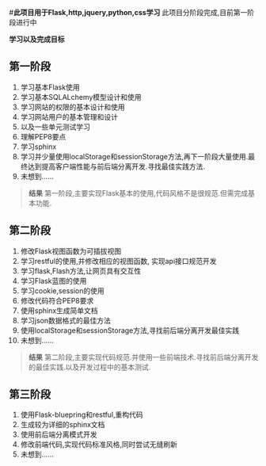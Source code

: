 #**此项目用于Flask,http,jquery,python,css学习**
此项目分阶段完成,目前第一阶段进行中

**学习以及完成目标**

## 第一阶段
1. 学习基本Flask使用
2. 学习基本SQLALchemy模型设计和使用
3. 学习网站的权限的基本设计和使用
4. 学习网站用户的基本管理和设计
5. 以及一些单元测试学习
6. 理解PEP8要点
7. 学习sphinx
8. 学习并少量使用localStorage和sessionStorage方法,再下一阶段大量使用.最终达到提高客户端性能与前后端分离开发.寻找最佳实践方法.
9. 未想到......

>**结果**
第一阶段,主要实现Flask基本的使用,代码风格不是很规范.但需完成基本功能.


## 第二阶段
1. 修改Flask视图函数为可插拔视图
2. 学习restful的使用,并修改相应的视图函数, 实现api接口规范开发
3. 学习flask,Flash方法,让网页具有交互性
4. 学习Flask蓝图的使用
5. 学习cookie,session的使用
6. 修改代码符合PEP8要求
7. 使用sphinx生成简单文档
8. 学习json数据格式的最佳方法
9. 使用localStorage和sessionStorage方法,寻找前后端分离开发最佳实践
10. 未想到......

>**结果**
第二阶段,主要实现代码规范.并使用一些前端技术.寻找前后端分离开发的最佳实践.以及开发过程中的基本测试.

## 第三阶段
1. 使用Flask-bluepring和restful,重构代码
2. 生成较为详细的sphinx文档
3. 使用前后端分离模式开发
4. 修改前端代码,实现代码标准风格,同时尝试无缝刷新
5. 未想到......
